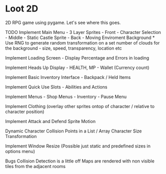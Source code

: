 # Loot 2D
2D RPG game using pygame. Let's see where this goes.

TODO
Implement Main Menu
    - 3 Layer Sprites
    - Front - Character Selection
    - Middle - Static Castle Sprite
    - Back - Moving Enviroment Background
    * Use RNG to generate random transformation on a set number of clouds for the background
        - size, speed, transparency, location etc


Implement Loading Screen
    - Display Percentage and Errors in loading

Implement Heads Up Display
    - HEALTH, MP
    - Wallet (Currency count)

Implement Basic Inventory Interface
    - Backpack / Held Items

Implement Quick Use Slots
    - Abilities and Actions

Implement Menus
    - Shop Menus
    - Inventory
    - Pause Menu

Implement Clothing (overlay other sprites ontop of character / relative to character position)

Implement Attack and Defend Sprite Motion

Dynamic Character Collision Points in a List / Array
Character Size Transformation

Implement Window Resize (Possible just static and predefined sizes in options menu)

Bugs
Collision Detection is a little off
Maps are rendered with non visible tiles from the adjacent rooms
